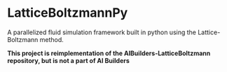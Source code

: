 # LatticeBoltzmannPy
A parallelized fluid simulation framework built in python using the Lattice-Boltzmann method.

**This project is reimplementation of the AIBuilders-LatticeBoltzmann repository, but is not a part of AI Builders**
